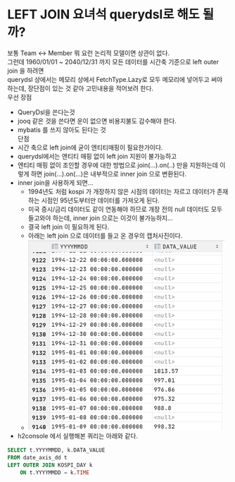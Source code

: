 # LEFT JOIN 요녀석 querydsl로 해도 될까?
보통 Team <-> Member 뭐 요런 논리적 모델이면 상관이 없다.  
그런데 1960/01/01 ~ 2040/12/31 까지 모든 데이터를 시간축 기준으로 left outer join 을 하려면  
querydsl 상에서는 메모리 상에서 FetchType.Lazy로 모두 메모리에 넣어두고 써야 하는데,
장단점이 있는 것 같아 고민내용을 적어보려 한다.  
우선 장점
 - QueryDsl을 쓴다는것
 - jooq 같은 것을 쓴다면 운이 없으면 비용지불도 감수해야 한다.
 - mybatis 를 쓰지 않아도 된다는 것  
단점
 - 시간 축으로 left join에 굳이 엔티티매핑이 필요한가이다.
 - querydsl에서는 앤티티 매핑 없이 left join 지원이 불가능하고 
 - 엔티티 매핑 없이 조인할 경우에 대한 방법으로 join(...).on(..) 만을 지원하는데 이렇게 하면 join(...).on(...)은 내부적으로 inner join 으로  변환된다.
 - inner join을 사용하게 되면... 
    - 1994년도 처럼 kospi 가 개장하지 않은 시점의 데이터는 자르고 데이터가 존재하는 시점인 95년도부터만 데이터를 가져오게 된다.
    - 미국 증시/금리 데이터도 같이 연동해야 하므로 개장 전의 null 데이터도 모두 들고와야 하는데, inner join 으로는 이것이 불가능하지...
    - 결국 left join 이 필요하게 된다.
    - 아래는 left join 으로 데이터를 들고 온 경우의 캡처사진이다.
    - ![쿼리결과](./img/query_result.png)
 - h2console 에서 실행해본 쿼리는 아래와 같다.

```sql
SELECT t.YYYYMMDD, k.DATA_VALUE
FROM date_axis_dd t
LEFT OUTER JOIN KOSPI_DAY k
    ON t.YYYYMMDD = k.TIME
```

 
 
  
 
